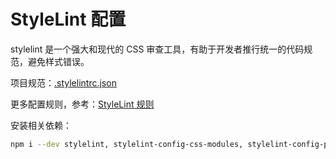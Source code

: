 StyleLint 配置
===

stylelint 是一个强大和现代的 CSS 审查工具，有助于开发者推行统一的代码规范，避免样式错误。

项目规范：[.stylelintrc.json](./rules/.stylelintrc.json)

更多配置规则，参考：[StyleLint 规则](https://github.com/stylelint/stylelint/blob/master/docs/user-guide/rules.md)

安装相关依赖：
```bash
npm i --dev stylelint, stylelint-config-css-modules, stylelint-config-prettier, stylelint-config-rational-order, stylelint-config-standard, stylelint-declaration-block-no-ignored-properties, stylelint-order
```
